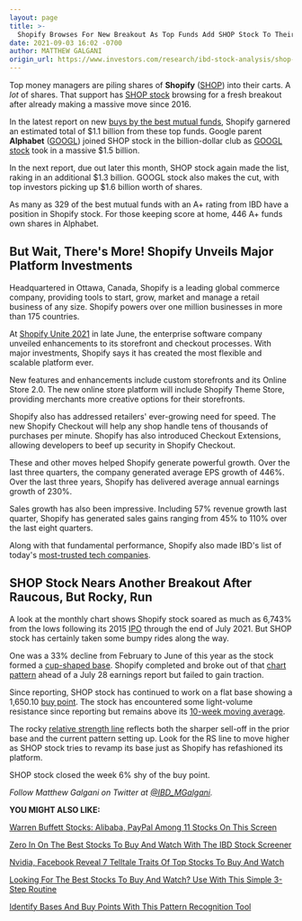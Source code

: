 ```yaml
---
layout: page
title: >-
  Shopify Browses For New Breakout As Top Funds Add SHOP Stock To Their Cart
date: 2021-09-03 16:02 -0700
author: MATTHEW GALGANI
origin_url: https://www.investors.com/research/ibd-stock-analysis/shop-stock-browses-for-buy-point-as-top-funds-add-to-carts/
---
```





Top money managers are piling shares of **Shopify** ([SHOP](https://research.investors.com/quote.aspx?symbol=SHOP)) into their carts. A *lot* of shares. That support has [SHOP stock](https://www.investors.com/research/shopify-stock-buy-now/) browsing for a fresh breakout after already making a massive move since 2016.




In the latest report on new [buys by the best mutual funds](https://www.investors.com/etfs-and-funds/mutual-funds/best-mutual-funds-invest-big-in-tech-stock-googl-stock-shopify-nvidia/), Shopify garnered an estimated total of $1.1 billion from these top funds. Google parent **Alphabet** ([GOOGL](https://research.investors.com/quote.aspx?symbol=GOOGL)) joined SHOP stock in the billion-dollar club as [GOOGL stock](https://www.investors.com/news/technology/google-stock-buy-now/) took in a massive $1.5 billion.


In the next report, due out later this month, SHOP stock again made the list, raking in an additional $1.3 billion. GOOGL stock also makes the cut, with top investors picking up $1.6 billion worth of shares.


As many as 329 of the best mutual funds with an A+ rating from IBD have a position in Shopify stock. For those keeping score at home, 446 A+ funds own shares in Alphabet.


But Wait, There's More! Shopify Unveils Major Platform Investments
------------------------------------------------------------------


Headquartered in Ottawa, Canada, Shopify is a leading global commerce company, providing tools to start, grow, market and manage a retail business of any size. Shopify powers over one million businesses in more than 175 countries.


At [Shopify Unite 2021](https://news.shopify.com/the-most-flexible-scalable-and-high-performing-shopify-ever-major-platform-investments-unveiled-at-unite-2021-give-entrepreneurs-limitless-creative-power-pjejqz) in late June, the enterprise software company unveiled enhancements to its storefront and checkout processes. With major investments, Shopify says it has created the most flexible and scalable platform ever.


New features and enhancements include custom storefronts and its Online Store 2.0. The new online store platform will include Shopify Theme Store, providing merchants more creative options for their storefronts.


Shopify also has addressed retailers' ever-growing need for speed. The new Shopify Checkout will help any shop handle tens of thousands of purchases per minute. Shopify has also introduced Checkout Extensions, allowing developers to beef up security in Shopify Checkout.


These and other moves helped Shopify generate powerful growth. Over the last three quarters, the company generated average EPS growth of 446%. Over the last three years, Shopify has delivered average annual earnings growth of 230%.


Sales growth has also been impressive. Including 57% revenue growth last quarter, Shopify has generated sales gains ranging from 45% to 110% over the last eight quarters.


Along with that fundamental performance, Shopify also made IBD's list of today's [most-trusted tech companies](https://www.investors.com/news/technology/data-privacy-gaining-trust-fuels-commerce-ibd-tipp/).


SHOP Stock Nears Another Breakout After Raucous, But Rocky, Run
---------------------------------------------------------------


A look at the monthly chart shows Shopify stock soared as much as 6,743% from the lows following its 2015 [IPO](https://www.investors.com/research/ipo-stock-news-and-analysis-find-todays-top-new-issues/) through the end of July 2021. But SHOP stock has certainly taken some bumpy rides along the way.


One was a 33% decline from February to June of this year as the stock formed a [cup-shaped base](https://www.investors.com/how-to-invest/chart-reading-for-beginners-chart-patterns-cup-with-handle-double-bottom-flat-base/). Shopify completed and broke out of that [chart pattern](https://www.investors.com/how-to-invest/stock-chart-reading-for-beginners/) ahead of a July 28 earnings report but failed to gain traction.


Since reporting, SHOP stock has continued to work on a flat base showing a 1,650.10 [buy point](https://www.investors.com/how-to-invest/investors-corner/chart-reading-basics-how-a-buy-point-marks-a-time-of-opportunity/). The stock has encountered some light-volume resistance since reporting but remains above its [10-week moving average](https://www.investors.com/how-to-invest/how-to-read-stock-charts-market-trends-moving-averages-nvidia-netflix-amazon/).


The rocky [relative strength line](https://www.investors.com/how-to-invest/investors-corner/relative-strength-line-gives-crucial-clues-about-stocks-ready-to-make-big-gains/) reflects both the sharper sell-off in the prior base and the current pattern setting up. Look for the RS line to move higher as SHOP stock tries to revamp its base just as Shopify has refashioned its platform.


SHOP stock closed the week 6% shy of the buy point.



*Follow Matthew Galgani on Twitter at [@IBD\_MGalgani](https://twitter.com/ibd_mgalgani).*


**YOU MIGHT ALSO LIKE:**


[Warren Buffett Stocks: Alibaba, PayPal Among 11 Stocks On This Screen](https://www.investors.com/research/warren-buffett-stocks-investing-strategy/)


[Zero In On The Best Stocks To Buy And Watch With The IBD Stock Screener](https://www.investors.com/research/best-stocks-to-buy-watch-ibd-screen-of-the-day/)


[Nvidia, Facebook Reveal 7 Telltale Traits Of Top Stocks To Buy And Watch](https://www.investors.com/research/stock-picks-best-stocks-to-buy-and-watch/)


[Looking For The Best Stocks To Buy And Watch? Use With This Simple 3-Step Routine](https://www.investors.com/research/ibd-stock-analysis/how-to-invest-in-the-stock-market-start-with-a-simple-routine/)


[Identify Bases And Buy Points With This Pattern Recognition Tool](https://www.investors.com/product/marketsmith/?artProdLink=MarketSmith)




